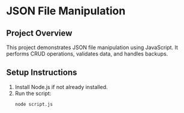 # JSON File Manipulation

## Project Overview
This project demonstrates JSON file manipulation using JavaScript. It performs CRUD operations, validates data, and handles backups.

## Setup Instructions
1. Install Node.js if not already installed.
2. Run the script:
   ```bash
   node script.js
